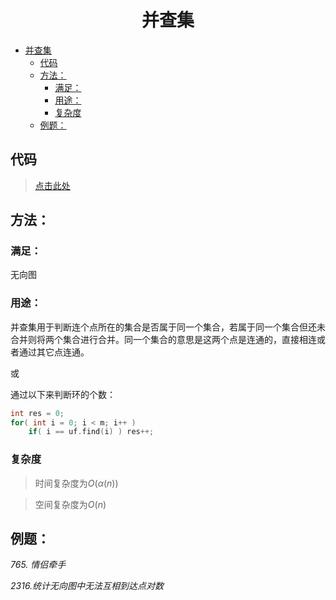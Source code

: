 <!--
 * @Description: 
 * @Author: shadow221213
 * @Date: 2023-11-01 13:56:45
 * @LastEditTime: 2023-11-21 21:58:45
-->
# <div align="center">并查集</div>

<!-- TOC -->

- [并查集](#并查集)
  - [代码](#代码)
  - [方法：](#方法)
    - [满足：](#满足)
    - [用途：](#用途)
    - [复杂度](#复杂度)
  - [例题：](#例题)

<!-- /TOC -->

## 代码
> [点击此处](./并查集.cpp)

## 方法：

### 满足：
无向图

### 用途：
并查集用于判断连个点所在的集合是否属于同一个集合，若属于同一个集合但还未合并则将两个集合进行合并。同一个集合的意思是这两个点是连通的，直接相连或者通过其它点连通。

或

通过以下来判断环的个数：
``` C++
int res = 0;
for( int i = 0; i < m; i++ )
    if( i == uf.find(i) ) res++;
```

### 复杂度
> 时间复杂度为$O(\alpha(n))$

> 空间复杂度为$O(n)$

## 例题：
*765. 情侣牵手*

*2316.统计无向图中无法互相到达点对数*
